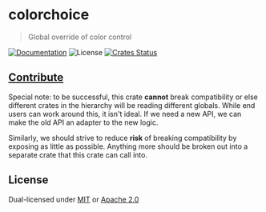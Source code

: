 # colorchoice

> Global override of color control

[![Documentation](https://img.shields.io/badge/docs-master-blue.svg)][documentation]
![License](https://img.shields.io/crates/l/colorchoice.svg)
[![Crates Status](https://img.shields.io/crates/v/colorchoice.svg)](https://crates.io/crates/colorchoice)

## [Contribute](../../CONTRIBUTING.md)

Special note: to be successful, this crate **cannot** break compatibility or
else different crates in the hierarchy will be reading different globals.
While end users can work around this, it isn't ideal. If we need a new API, we can make
the old API an adapter to the new logic.

Similarly, we should strive to reduce **risk** of breaking compatibility by
exposing as little as possible. Anything more should be broken out into a
separate crate that this crate can call into.

## License

Dual-licensed under [MIT](../../LICENSE-MIT) or [Apache 2.0](../../LICENSE-APACHE)

[documentation]: https://docs.rs/colorchoice
